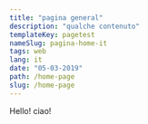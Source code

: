 ```yaml
---
title: "pagina general"
description: "qualche contenuto"
templateKey: pagetest
nameSlug: pagina-home-it
tags: web
lang: it
date: "05-03-2019"
path: /home-page
slug: /home-page
---
```


Hello! ciao!
